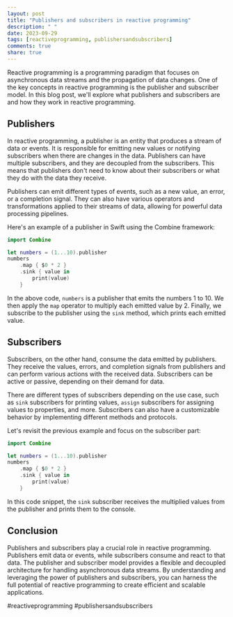 ```yaml
---
layout: post
title: "Publishers and subscribers in reactive programming"
description: " "
date: 2023-09-29
tags: [reactiveprogramming, publishersandsubscribers]
comments: true
share: true
---
```


Reactive programming is a programming paradigm that focuses on asynchronous data streams and the propagation of data changes. One of the key concepts in reactive programming is the publisher and subscriber model. In this blog post, we'll explore what publishers and subscribers are and how they work in reactive programming.

## Publishers

In reactive programming, a publisher is an entity that produces a stream of data or events. It is responsible for emitting new values or notifying subscribers when there are changes in the data. Publishers can have multiple subscribers, and they are decoupled from the subscribers. This means that publishers don't need to know about their subscribers or what they do with the data they receive.

Publishers can emit different types of events, such as a new value, an error, or a completion signal. They can also have various operators and transformations applied to their streams of data, allowing for powerful data processing pipelines.

Here's an example of a publisher in Swift using the Combine framework:

```swift
import Combine

let numbers = (1...10).publisher
numbers
    .map { $0 * 2 }
    .sink { value in
        print(value)
    }
```

In the above code, `numbers` is a publisher that emits the numbers 1 to 10. We then apply the `map` operator to multiply each emitted value by 2. Finally, we subscribe to the publisher using the `sink` method, which prints each emitted value.

## Subscribers

Subscribers, on the other hand, consume the data emitted by publishers. They receive the values, errors, and completion signals from publishers and can perform various actions with the received data. Subscribers can be active or passive, depending on their demand for data.

There are different types of subscribers depending on the use case, such as `sink` subscribers for printing values, `assign` subscribers for assigning values to properties, and more. Subscribers can also have a customizable behavior by implementing different methods and protocols.

Let's revisit the previous example and focus on the subscriber part:

```swift
import Combine

let numbers = (1...10).publisher
numbers
    .map { $0 * 2 }
    .sink { value in
        print(value)
    }
```

In this code snippet, the `sink` subscriber receives the multiplied values from the publisher and prints them to the console.

## Conclusion

Publishers and subscribers play a crucial role in reactive programming. Publishers emit data or events, while subscribers consume and react to that data. The publisher and subscriber model provides a flexible and decoupled architecture for handling asynchronous data streams. By understanding and leveraging the power of publishers and subscribers, you can harness the full potential of reactive programming to create efficient and scalable applications.

#reactiveprogramming #publishersandsubscribers